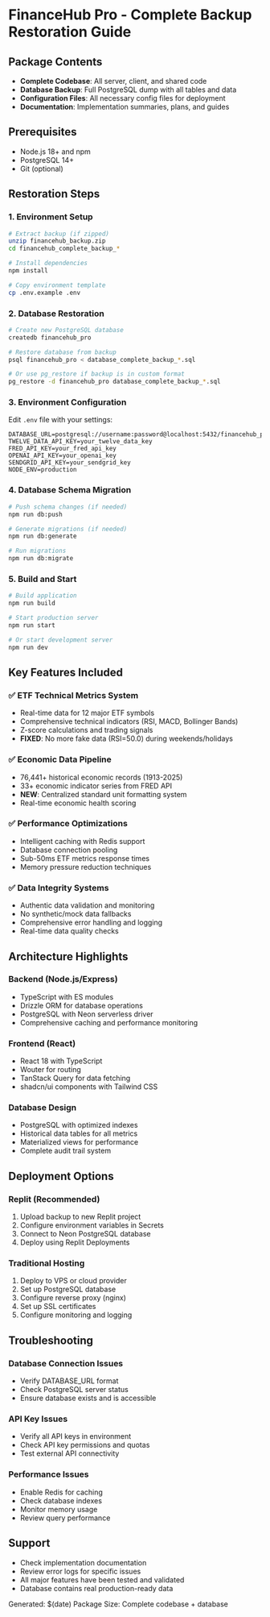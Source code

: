 # FinanceHub Pro - Complete Backup Restoration Guide

## Package Contents
- **Complete Codebase**: All server, client, and shared code
- **Database Backup**: Full PostgreSQL dump with all tables and data
- **Configuration Files**: All necessary config files for deployment
- **Documentation**: Implementation summaries, plans, and guides

## Prerequisites
- Node.js 18+ and npm
- PostgreSQL 14+
- Git (optional)

## Restoration Steps

### 1. Environment Setup
```bash
# Extract backup (if zipped)
unzip financehub_backup.zip
cd financehub_complete_backup_*

# Install dependencies
npm install

# Copy environment template
cp .env.example .env
```

### 2. Database Restoration
```bash
# Create new PostgreSQL database
createdb financehub_pro

# Restore database from backup
psql financehub_pro < database_complete_backup_*.sql

# Or use pg_restore if backup is in custom format
pg_restore -d financehub_pro database_complete_backup_*.sql
```

### 3. Environment Configuration
Edit `.env` file with your settings:
```env
DATABASE_URL=postgresql://username:password@localhost:5432/financehub_pro
TWELVE_DATA_API_KEY=your_twelve_data_key
FRED_API_KEY=your_fred_api_key
OPENAI_API_KEY=your_openai_key  
SENDGRID_API_KEY=your_sendgrid_key
NODE_ENV=production
```

### 4. Database Schema Migration
```bash
# Push schema changes (if needed)
npm run db:push

# Generate migrations (if needed) 
npm run db:generate

# Run migrations
npm run db:migrate
```

### 5. Build and Start
```bash
# Build application
npm run build

# Start production server
npm run start

# Or start development server
npm run dev
```

## Key Features Included

### ✅ ETF Technical Metrics System
- Real-time data for 12 major ETF symbols
- Comprehensive technical indicators (RSI, MACD, Bollinger Bands)
- Z-score calculations and trading signals
- **FIXED**: No more fake data (RSI=50.0) during weekends/holidays

### ✅ Economic Data Pipeline  
- 76,441+ historical economic records (1913-2025)
- 33+ economic indicator series from FRED API
- **NEW**: Centralized standard unit formatting system
- Real-time economic health scoring

### ✅ Performance Optimizations
- Intelligent caching with Redis support
- Database connection pooling
- Sub-50ms ETF metrics response times
- Memory pressure reduction techniques

### ✅ Data Integrity Systems
- Authentic data validation and monitoring
- No synthetic/mock data fallbacks  
- Comprehensive error handling and logging
- Real-time data quality checks

## Architecture Highlights

### Backend (Node.js/Express)
- TypeScript with ES modules
- Drizzle ORM for database operations
- PostgreSQL with Neon serverless driver
- Comprehensive caching and performance monitoring

### Frontend (React)
- React 18 with TypeScript
- Wouter for routing
- TanStack Query for data fetching
- shadcn/ui components with Tailwind CSS

### Database Design
- PostgreSQL with optimized indexes
- Historical data tables for all metrics
- Materialized views for performance
- Complete audit trail system

## Deployment Options

### Replit (Recommended)
1. Upload backup to new Replit project
2. Configure environment variables in Secrets
3. Connect to Neon PostgreSQL database
4. Deploy using Replit Deployments

### Traditional Hosting
1. Deploy to VPS or cloud provider
2. Set up PostgreSQL database
3. Configure reverse proxy (nginx)  
4. Set up SSL certificates
5. Configure monitoring and logging

## Troubleshooting

### Database Connection Issues
- Verify DATABASE_URL format
- Check PostgreSQL server status
- Ensure database exists and is accessible

### API Key Issues  
- Verify all API keys in environment
- Check API key permissions and quotas
- Test external API connectivity

### Performance Issues
- Enable Redis for caching
- Check database indexes
- Monitor memory usage
- Review query performance

## Support
- Check implementation documentation
- Review error logs for specific issues
- All major features have been tested and validated
- Database contains real production-ready data

Generated: $(date)
Package Size: Complete codebase + database
